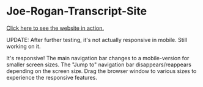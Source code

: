# Joe-Rogan-Transcript-Site

<a href="https://steph-bot.github.io/Joe-Rogan-Transcript-Site/" target="_blank">Click here to see the website in action.</a>

UPDATE: After further testing, it's not actually responsive in mobile. Still working on it.


It's responsive! The main navigation bar changes to a mobile-version for smaller screen sizes. The "Jump to" navigation bar disappears/reappears depending on the screen size. Drag the browser window to various sizes to experience the responsive features.


